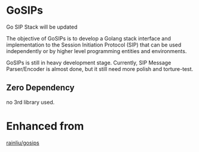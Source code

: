 GoSIPs
======
Go SIP Stack will be updated

The objective of GoSIPs is to develop a Golang stack interface and implementation to the Session Initiation Protocol (SIP) that can be used independently or by higher level programming entities and environments.


GoSIPs is still in heavy development stage. Currently, SIP Message Parser/Encoder is almost done, but it still need more polish and torture-test.


## Zero Dependency

no 3rd library used.

# Enhanced from

[rainliu/gosips](https://github.com/rainliu/gosips)
